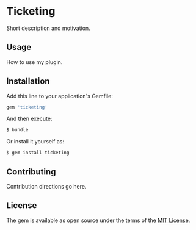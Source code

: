 # Ticketing
Short description and motivation.

## Usage
How to use my plugin.

## Installation
Add this line to your application's Gemfile:

```ruby
gem 'ticketing'
```

And then execute:
```bash
$ bundle
```

Or install it yourself as:
```bash
$ gem install ticketing
```

## Contributing
Contribution directions go here.

## License
The gem is available as open source under the terms of the [MIT License](http://opensource.org/licenses/MIT).
